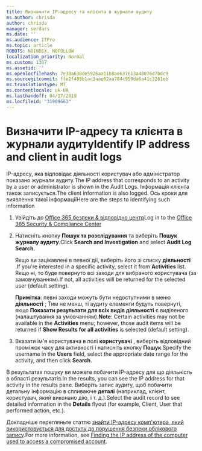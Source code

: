 ```yaml
---
title: Визначити IP-адресу та клієнта в журнали аудиту
ms.author: chrisda
author: chrisda
manager: serdars
ms.date: ''
ms.audience: ITPro
ms.topic: article
ROBOTS: NOINDEX, NOFOLLOW
localization_priority: Normal
ms.custom: 1367
ms.assetid: ''
ms.openlocfilehash: 7e30a638de5926aa11b8ae637613a48076d7bdc9
ms.sourcegitcommit: ffe2f489b1ac3aae62aa784c959da6a41c3261eb
ms.translationtype: MT
ms.contentlocale: uk-UA
ms.lasthandoff: 04/17/2019
ms.locfileid: "31909663"
---
```

# <a name="identify-ip-address-and-client-in-audit-logs"></a><span data-ttu-id="5ceac-102">Визначити IP-адресу та клієнта в журнали аудиту</span><span class="sxs-lookup"><span data-stu-id="5ceac-102">Identify IP address and client in audit logs</span></span>

<span data-ttu-id="5ceac-103">IP-адресу, яка відповідає діяльності користувач або адміністратор показано журнали аудиту.</span><span class="sxs-lookup"><span data-stu-id="5ceac-103">The IP address that corresponds to an activity by a user or administrator is shown in the Audit Logs.</span></span> <span data-ttu-id="5ceac-104">Інформація клієнта також записується.</span><span class="sxs-lookup"><span data-stu-id="5ceac-104">The client information is also logged.</span></span> <span data-ttu-id="5ceac-105">Ось кроки для виявлення такої інформації</span><span class="sxs-lookup"><span data-stu-id="5ceac-105">Here are the steps to identifying such information</span></span>

1. <span data-ttu-id="5ceac-106">Увійдіть до [Office 365 безпеки & відповідно центр](https://protection.office.com/)</span><span class="sxs-lookup"><span data-stu-id="5ceac-106">Log in to the [Office 365 Security & Compliance Center](https://protection.office.com/)</span></span>

2. <span data-ttu-id="5ceac-107">Натисніть кнопку **Пошук та розслідування** та виберіть **Пошук журналу аудиту**.</span><span class="sxs-lookup"><span data-stu-id="5ceac-107">Click **Search and Investigation** and select **Audit Log Search**.</span></span>

   <span data-ttu-id="5ceac-108">Якщо ви зацікавлені в певної дії, виберіть його зі списку **діяльності** .</span><span class="sxs-lookup"><span data-stu-id="5ceac-108">If you're interested in a specific activity, select it from **Activities** list.</span></span> <span data-ttu-id="5ceac-109">Якщо ні, то буде повернуто всі заходи для вибраного користувача (за замовчуванням).</span><span class="sxs-lookup"><span data-stu-id="5ceac-109">If not, all activities will be returned for the selected user (default setting).</span></span>

   <span data-ttu-id="5ceac-110">**Примітка**: певні заходи можуть бути недоступними в меню **діяльності** ; Тим не менш, ті аудиту елементи будуть повернуті, якщо **Показати результати для всіх видів діяльності** є виділеного (налаштування за умовчанням).</span><span class="sxs-lookup"><span data-stu-id="5ceac-110">**Note**: Certain activities may not be available in the **Activities** menu; however, those audit items will be returned if **Show Results for all activities** is selected (default setting).</span></span>

3. <span data-ttu-id="5ceac-111">Вказати ім'я користувача в полі **користувачі** , виберіть відповідний проміжок часу для активності і натисніть кнопку **Пошук**.</span><span class="sxs-lookup"><span data-stu-id="5ceac-111">Specify the username in the **Users** field, select the appropriate date range for the activity, and then click **Search**.</span></span>

<span data-ttu-id="5ceac-112">В результатах пошуку ви можете побачити IP-адресу для що діяльність в області результатів.</span><span class="sxs-lookup"><span data-stu-id="5ceac-112">In the results, you can see the IP address for that activity in the results pane.</span></span> <span data-ttu-id="5ceac-113">Виберіть запис аудиту, щоб побачити детальну інформацію в спливаюче **деталі** (наприклад, клієнт, користувач, який виконано дію, і т. д.).</span><span class="sxs-lookup"><span data-stu-id="5ceac-113">Select the audit record to see detailed information in the **Details** flyout (for example, Client, User that performed action, etc.).</span></span>

<span data-ttu-id="5ceac-114">Докладніше перегляньте статтю [знайти IP-адресу комп'ютера, який використовується для доступу до порушення безпеки облікового запису](https://docs.microsoft.com/office365/securitycompliance/auditing-troubleshooting-scenarios#finding-the-ip-address-of-the-computer-used-to-access-a-compromised-account).</span><span class="sxs-lookup"><span data-stu-id="5ceac-114">For more information, see [Finding the IP address of the computer used to access a compromised account](https://docs.microsoft.com/office365/securitycompliance/auditing-troubleshooting-scenarios#finding-the-ip-address-of-the-computer-used-to-access-a-compromised-account).</span></span>

